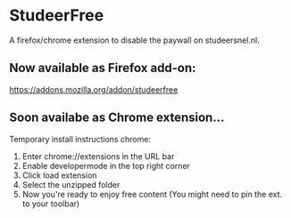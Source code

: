 # StudeerFree

A firefox/chrome extension to disable the paywall on studeersnel.nl.

## Now available as Firefox add-on:
https://addons.mozilla.org/addon/studeerfree

## Soon availabe as Chrome extension... 

Temporary install instructions chrome:

1. Enter chrome://extensions in the URL bar
2. Enable developermode in the top right corner
3. Click load extension
4. Select the unzipped folder
5. Now you're ready to enjoy free content (You might need to pin the ext. to your toolbar)
